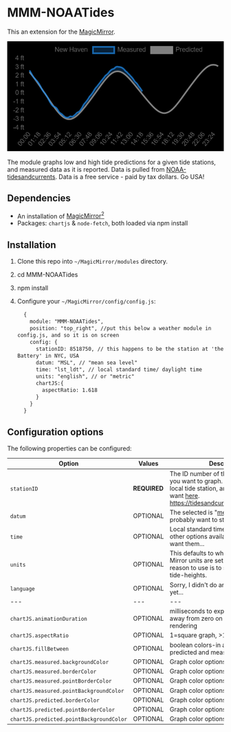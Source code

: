 # MMM-NOAATides

This an extension for the [MagicMirror](https://github.com/MichMich/MagicMirror).

![Alt text](Capture.PNG?raw=true "MMM-NOAATides screenshot")

The module graphs low and high tide predictions for a given tide stations, and measured data as it is reported. Data is pulled from [NOAA-tidesandcurrents](https://tidesandcurrents.noaa.gov/map/index.html). Data is a free service - paid by tax dollars. Go USA!

## Dependencies

* An installation of [MagicMirror<sup>2</sup>](https://github.com/MichMich/MagicMirror)
* Packages: `chartjs` & `node-fetch`, both loaded via npm install

## Installation

1. Clone this repo into `~/MagicMirror/modules` directory.
2. cd MMM-NOAATides
3. npm install
4. Configure your `~/MagicMirror/config/config.js`:

    ```
      {
        module: "MMM-NOAATides",
        position: "top_right", //put this below a weather module in config.js, and so it is on screen
        config: {
          stationID: 8518750, // this happens to be the station at 'the Battery' in NYC, USA
          datum: "MSL", // "mean sea level"
          time: "lst_ldt", // local standard time/ daylight time
          units: "english", // or "metric"
          chartJS:{
            aspectRatio: 1.618
          }
        }
      }
    ```

## Configuration options

The following properties can be configured:

| **Option** | **Values** | **Description** |
| --- | --- | --- |
| `stationID` | **REQUIRED** | The ID number of the NOAA tide station you want to graph. You can find your local tide station, and the code you want [here](https://tidesandcurrents.noaa.gov/map/index.html). https://tidesandcurrents.noaa.gov/map/
| `datum` | OPTIONAL | The selected is "[mean sea level](https://tidesandcurrents.noaa.gov/datum_options.html)." You probably want to stick to that option.
| `time` | OPTIONAL | Local standard time/ daylight time -- other options available, but you don't want them...
| `units` | OPTIONAL | This defaults to whatever your Magic Mirror units are set to be. The only reason to use is to switch to `metric` tide-heights.
| `language` | OPTIONAL | Sorry, I didn't do anything with this yet...
| --- | --- | --- |
| `chartJS.animationDuration` | OPTIONAL | milliseconds to expand datapoints away from zero on the X axis, every rendering
| `chartJS.aspectRatio` | OPTIONAL | 1=square graph, >1=wider, <1=taller 
| `chartJS.fillBetween` | OPTIONAL | boolean colors-in area between predicted and measured data
| `chartJS.measured.backgroundColor` | OPTIONAL | Graph color options [read more](https://www.chartjs.org/docs/latest/general/colors.html)
| `chartJS.measured.borderColor` | OPTIONAL | Graph color options [read more](https://www.chartjs.org/docs/latest/general/colors.html)
| `chartJS.measured.pointBorderColor` | OPTIONAL | Graph color options [read more](https://www.chartjs.org/docs/latest/general/colors.html)
| `chartJS.measured.pointBackgroundColor` | OPTIONAL | Graph color options [read more](https://www.chartjs.org/docs/latest/general/colors.html)
| `chartJS.predicted.borderColor` | OPTIONAL | Graph color options [read more](https://www.chartjs.org/docs/latest/general/colors.html)
| `chartJS.predicted.pointBorderColor` | OPTIONAL | Graph color options [read more](https://www.chartjs.org/docs/latest/general/colors.html)
| `chartJS.predicted.pointBackgroundColor` | OPTIONAL | Graph color options [read more](https://www.chartjs.org/docs/latest/general/colors.html)
